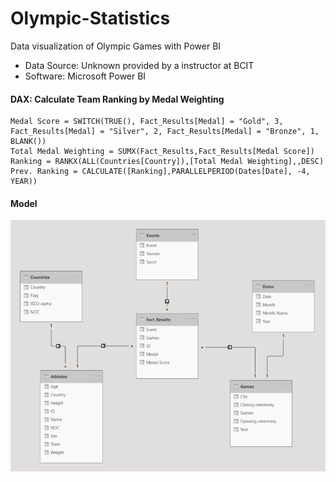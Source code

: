 # Olympic-Statistics
Data visualization of Olympic Games with Power BI
- Data Source: Unknown provided by a instructor at BCIT
- Software: Microsoft Power BI

#### DAX: Calculate Team Ranking by Medal Weighting
```
Medal Score = SWITCH(TRUE(), Fact_Results[Medal] = "Gold", 3, Fact_Results[Medal] = "Silver", 2, Fact_Results[Medal] = "Bronze", 1, BLANK())
Total Medal Weighting = SUMX(Fact_Results,Fact_Results[Medal Score])
Ranking = RANKX(ALL(Countries[Country]),[Total Medal Weighting],,DESC)
Prev. Ranking = CALCULATE([Ranking],PARALLELPERIOD(Dates[Date], -4, YEAR))
```
#### Model
![Model](https://github.com/Helena-ys/Olympic-Statistics/blob/main/Model.PNG?raw=true)
